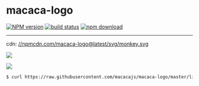 # macaca-logo

[![NPM version][npm-image]][npm-url]
[![build status][travis-image]][travis-url]
[![npm download][download-image]][download-url]

[npm-image]: https://img.shields.io/npm/v/macaca-logo.svg?style=flat-square
[npm-url]: https://npmjs.org/package/macaca-logo
[travis-image]: https://img.shields.io/travis/macacajs/macaca-logo.svg?style=flat-square
[travis-url]: https://travis-ci.org/macacajs/macaca-logo
[download-image]: https://img.shields.io/npm/dm/macaca-logo.svg?style=flat-square
[download-url]: https://npmjs.org/package/macaca-logo

---

cdn: [//npmcdn.com/macaca-logo@latest/svg/monkey.svg](//npmcdn.com/macaca-logo@latest/svg/monkey.svg)

![](https://macacajs.github.io/macaca-logo/svg/monkey.svg)

![](https://macacajs.github.io/macaca-logo/svg/monkey-colorful.svg)

```bash
$ curl https://raw.githubusercontent.com/macacajs/macaca-logo/master/lib/ascii.js 
```
